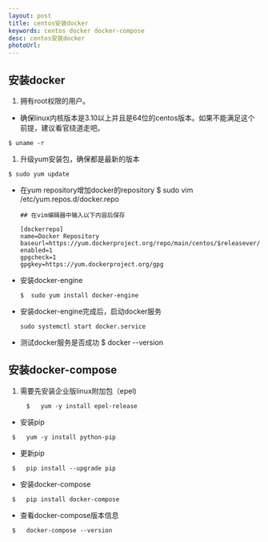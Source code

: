 ```yaml
---
layout: post
title: centos安装docker
keywords: centos docker docker-compose
desc: centos安装docker
photoUrl:
---
```



## 安装docker
1. 拥有root权限的用户。
* 确保linux内核版本是3.10以上并且是64位的centos版本。如果不能满足这个前提，建议看官绕道走吧。
```
$ uname -r
```

1. 升级yum安装包，确保都是最新的版本
```
$ sudo yum update
```
* 在yum repository增加docker的repository
      $  sudo vim /etc/yum.repos.d/docker.repo

      ## 在vim编辑器中输入以下内容后保存

      [dockerrepo]
      name=Docker Repository
      baseurl=https://yum.dockerproject.org/repo/main/centos/$releasever/
      enabled=1
      gpgcheck=1
      gpgkey=https://yum.dockerproject.org/gpg
* 安装docker-engine

      $  sudo yum install docker-engine
      
* 安装docker-engine完成后，启动docker服务
	
      sudo systemctl start docker.service
*  测试docker服务是否成功
	   $ docker --version

## 安装docker-compose

1. 需要先安装企业版linux附加包（epel)
 ```
      $   yum -y install epel-release
```
* 安装pip
```
 $   yum -y install python-pip
```
* 更新pip
```
 $   pip install --upgrade pip
```
* 安装docker-compose
```
 $   pip install docker-compose
```
* 查看docker-compose版本信息
```
 $   docker-compose --version
```